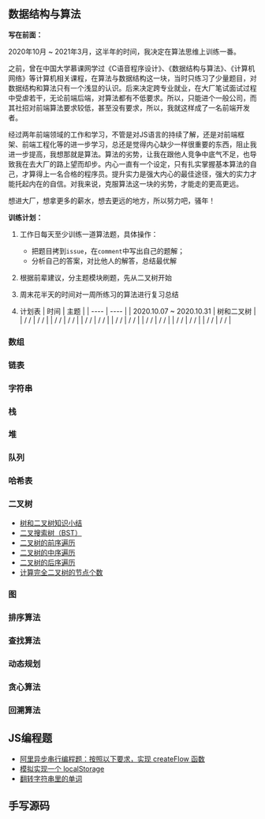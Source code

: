 ## 数据结构与算法

<strong>写在前面：</strong>

2020年10月 ~ 2021年3月，这半年的时间，我决定在算法思维上训练一番。

之前，曾在中国大学慕课网学过《C语音程序设计》、《数据结构与算法》、《计算机网络》等计算机相关课程，在算法与数据结构这一块，当时只练习了少量题目，对数据结构和算法只有一个浅显的认识。后来决定跨专业就业，在大厂笔试面试过程中受虐若干，无论前端后端，对算法都有不低要求。所以，只能进个一般公司，而其社招对前端算法要求较低，甚至没有要求，所以，我就这样成了一名前端开发者。

经过两年前端领域的工作和学习，不管是对JS语言的持续了解，还是对前端框架、前端工程化等的进一步学习，总还是觉得内心缺少一样很重要的东西，阻止我进一步提高，我想那就是算法。算法的劣势，让我在跟他人竞争中底气不足，也导致我在去大厂的路上望而却步。内心一直有一个设定，只有扎实掌握基本算法的自己，才算得上一名合格的程序员。提升实力是强大内心的最佳途径，强大的实力才能托起内在的自信。对我来说，克服算法这一块的劣势，才能走的更高更远。

想进大厂，想拿更多的薪水，想去更远的地方，所以努力吧，骚年！

<strong>训练计划：</strong>

1. 工作日每天至少训练一道算法题，具体操作：
    - 把题目拷到`issue`，在`comment`中写出自己的题解；
    - 分析自己的答案，对比他人的解答，总结最优解

2. 根据前辈建议，分主题模块刷题，先从二叉树开始
3. 周末花半天的时间对一周所练习的算法进行复习总结
4. 计划表
    |  时间   | 主题  |
    |  ----  | ----  |
    | 2020.10.07 ~ 2020.10.31  | 树和二叉树 |
    | / / | / / |
    | / / | / / |
    | / / | / / |
    | / / | / / |
    | / / | / / |
    | / / | / / |
    | / / | / / |


### 数组

### 链表

### 字符串

### 栈

### 堆

### 队列

### 哈希表

### 二叉树

- [树和二叉树知识小结](https://github.com/xszi/fe-interview/issues/7)
- [二叉搜索树（BST）](https://github.com/xszi/fe-interview/issues/9)
- [二叉树的前序遍历](https://github.com/xszi/fe-interview/issues/4)
- [二叉树的中序遍历](https://github.com/xszi/fe-interview/issues/5)
- [二叉树的后序遍历](https://github.com/xszi/fe-interview/issues/6)
- [计算完全二叉树的节点个数](https://github.com/xszi/fe-interview/issues/8)

### 图

### 排序算法

### 查找算法

### 动态规划

### 贪心算法

### 回溯算法

## JS编程题
- [阿里异步串行编程题：按照以下要求，实现 createFlow 函数](https://github.com/xszi/fe-interview/issues/1)
- [模拟实现一个 localStorage](https://github.com/xszi/fe-interview/issues/2)
- [翻转字符串里的单词](https://github.com/xszi/fe-interview/issues/3)
## 手写源码







